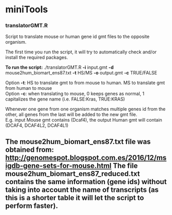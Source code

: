 # miniTools

### translatorGMT.R

Script to translate mouse or human gene id gmt files to the opposite organism. 

The first time you run the script, it will try to automatically check and/or install the required packages.

**To run the script:** ./translatorGMT.R **-i** input.gmt **-d** mouse2hum_biomart_ens87.txt **-t** HS/MS **-o** output.gmt **-c** TRUE/FALSE

Option **-t**: HS to translate gmt to from mouse to human. MS to translate gmt from human to mouse  
Option **-c**: when translating to mouse, 0 keeps genes as normal, 1 capitalizes the gene name (i.e. FALSE:Kras, TRUE:KRAS)

Whenever one gene from one organism matches multiple genes id from the other, all genes from the last will be added to the new gmt file.  
E.g. input Mouse gmt contains (Dcaf4), the output Human gmt will contain (DCAF4, DCAF4L2, DCAF4L1)

The **mouse2hum_biomart_ens87.txt** file was obtained from: http://genomespot.blogspot.com.es/2016/12/msigdb-gene-sets-for-mouse.html The file **mouse2hum_biomart_ens87_reduced.txt** contains the same information (gene ids) without taking into account the name of transcripts (as this is a shorter table it will let the script to perform faster).
-------------------------------------------------------------------------------------------------------------------------------
